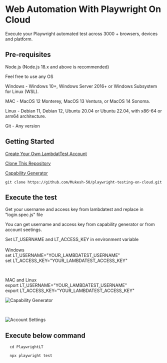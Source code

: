 
# Web Automation With Playwright On Cloud

Execute your Playwright automated test across 3000 + browsers, devices and platform.



## Pre-requisites

 Node.js  (Node.js 18.x and above is recommended) 

 Feel free to use any OS

 Windows - Windows 10+, Windows Server 2016+ or Windows Subsystem for Linux (WSL).

 MAC - MacOS 12 Monterey, MacOS 13 Ventura, or MacOS 14 Sonoma.

 Linux - Debian 11, Debian 12, Ubuntu 20.04 or Ubuntu 22.04, with x86-64 or arm64  architecture.

 Git - Any version


## Getting Started

[Create Your Own LambdatTest Account](https://accounts.lambdatest.com/register?utm_source=YouTube&utm_medium=Organic&utm_campaign=Oct30&utm_term=mo&utm_content=LT_Sign_Up)

[Clone This Repository](https://github.com/Mukesh-50/playwright-testing-on-cloud.git)

[Capability Generator](https://www.lambdatest.com/capabilities-generator/)

```
git clone https://github.com/Mukesh-50/playwright-testing-on-cloud.git
```



## Execute the test

Get your username and access key from lambdatest and replace in "login.spec.js" file

You can get username and access key from capability generator or from account seetings.

Set LT_USERNAME and LT_ACCESS_KEY in environment variable </br></br>
Windows</br>
set LT_USERNAME="YOUR_LAMBDATEST_USERNAME"</br>
set LT_ACCESS_KEY="YOUR_LAMBDATEST_ACCESS_KEY" 

</br>

MAC and Linux </br>
export LT_USERNAME="YOUR_LAMBDATEST_USERNAME" </br>
export LT_ACCESS_KEY="YOUR_LAMBDATEST_ACCESS_KEY" </br>


![Capability Generator](https://github.com/Mukesh-50/automation-testing-on-cloud-demo/assets/7221229/781aabaa-67eb-4b12-b0f8-f16bc9748d73)

<br>


![Account Settings](https://github.com/Mukesh-50/automation-testing-on-cloud-demo/assets/7221229/52e18133-6b0a-4a79-a754-58da2e2b7087)


## Execute below command

```
  cd PlaywrightLT

  npx playwright test
```

